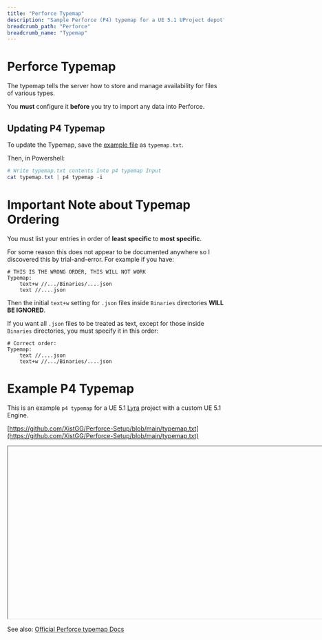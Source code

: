 ```yaml
---
title: "Perforce Typemap"
description: "Sample Perforce (P4) typemap for a UE 5.1 UProject depot"
breadcrumb_path: "Perforce"
breadcrumb_name: "Typemap"
---
```


# Perforce Typemap

The typemap tells the server how to store and manage availability for files of various types.

You **must** configure it **before** you try to import any data into Perforce.


## Updating P4 Typemap

To update the Typemap, save the [example file](https://github.com/XistGG/Perforce-Setup/blob/main/typemap.txt)
as `typemap.txt`.

Then, in Powershell:

```powershell
# Write typemap.txt contents into p4 typemap Input
cat typemap.txt | p4 typemap -i
```

<a id='TypemapOrder'></a>
# Important Note about Typemap Ordering

You must list your entries in order of **least specific** to **most specific**.

For some reason this does not appear to be documented anywhere so I discovered this by trial-and-error.
For example if you have:

```text
# THIS IS THE WRONG ORDER, THIS WILL NOT WORK
Typemap:
    text+w //.../Binaries/....json
    text //....json
```

Then the initial `text+w` setting for `.json` files inside `Binaries` directories **WILL BE IGNORED**.

If you want all `.json` files to be treated as text, except for those inside `Binaries` directories,
you must specify it in this order:

```text
# Correct order:
Typemap:
    text //....json
    text+w //.../Binaries/....json
```


<a id='Example'></a>
# Example P4 Typemap

This is an example `p4 typemap` for a UE 5.1 [Lyra](/UE5/LyraStarterGame/) project with a custom UE 5.1 Engine.

[https://github.com/XistGG/Perforce-Setup/blob/main/typemap.txt](https://github.com/XistGG/Perforce-Setup/blob/main/typemap.txt)

<iframe id="github-iframe" src="" width="1000" height="400"></iframe>
<script>
    fetch('https://api.github.com/repos/XistGG/Perforce-Setup/contents/typemap.txt')
        .then(function(response) {
            return response.json();
        }).then(function(data) {
            var iframe = document.getElementById('github-iframe');
            iframe.src = 'data:text/plain;base64,' + encodeURIComponent(data['content']);
        });
</script>

See also: [Official Perforce typemap Docs](https://www.perforce.com/blog/vcs/perforce-p4-typemap)

